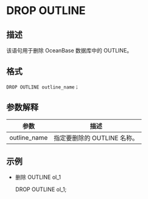 DROP OUTLINE 
=================================



描述 
-----------

该语句用于删除 OceanBase 数据库中的 OUTLINE。

格式 
-----------

    DROP OUTLINE outline_name；  



参数解释 
-------------



|    **参数**    |       **描述**       |
|--------------|--------------------|
| outline_name | 指定要删除的 OUTLINE 名称。 |



示例 
-----------

* 删除 OUTLINE ol_1




    DROP OUTLINE ol_1;      



